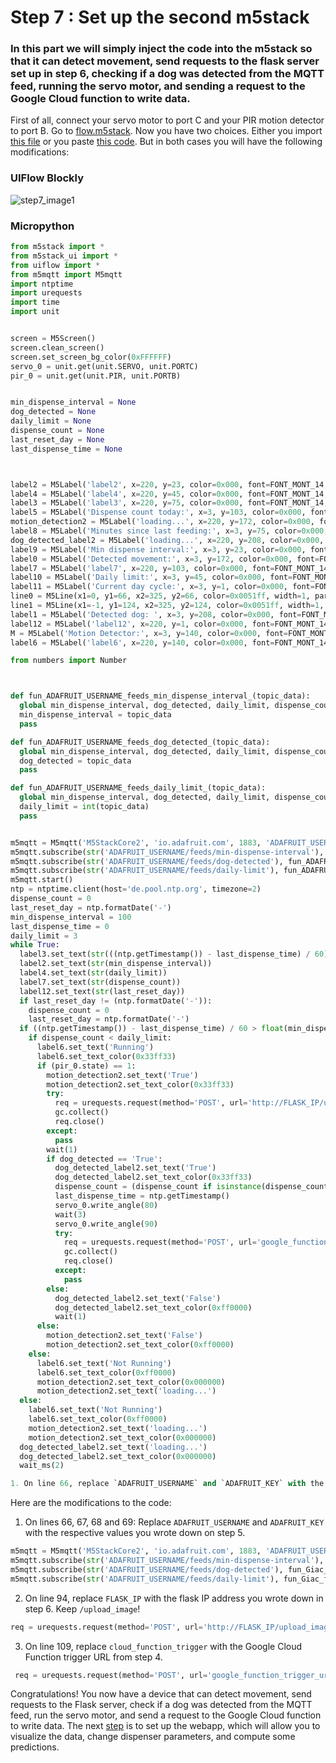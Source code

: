 # Step 7 : Set up the second m5stack

### In this part we will simply inject the code into the m5stack so that it can detect movement, send requests to the flask server set up in step 6, checking if a dog was detected from the MQTT feed, running the servo motor, and sending a request to the Google Cloud function to write data.

First of all, connect your servo motor to port C and your PIR motion detector to port B.
Go to [flow.m5stack](https://flow.m5stack.com/). Now you have two choices. Either you import [this file](https://github.com/stefarine/smart_food_dispenser/blob/main/Code/m5Stack/m5_dispenser.m5f) or you paste [this code](https://github.com/stefarine/smart_food_dispenser/blob/main/Code/m5Stack/m5_dispenser.py). 
But in both cases you will have the following modifications:

### UIFlow Blockly
![step7_image1](https://github.com/stefarine/smart_food_dispenser/assets/114418718/c060e590-4a7f-4f04-8c60-d7449184db10)
### Micropython
```python
from m5stack import *
from m5stack_ui import *
from uiflow import *
from m5mqtt import M5mqtt
import ntptime
import urequests
import time
import unit


screen = M5Screen()
screen.clean_screen()
screen.set_screen_bg_color(0xFFFFFF)
servo_0 = unit.get(unit.SERVO, unit.PORTC)
pir_0 = unit.get(unit.PIR, unit.PORTB)


min_dispense_interval = None
dog_detected = None
daily_limit = None
dispense_count = None
last_reset_day = None
last_dispense_time = None



label2 = M5Label('label2', x=220, y=23, color=0x000, font=FONT_MONT_14, parent=None)
label4 = M5Label('label4', x=220, y=45, color=0x000, font=FONT_MONT_14, parent=None)
label3 = M5Label('label3', x=220, y=75, color=0x000, font=FONT_MONT_14, parent=None)
label5 = M5Label('Dispense count today:', x=3, y=103, color=0x000, font=FONT_MONT_14, parent=None)
motion_detection2 = M5Label('loading...', x=220, y=172, color=0x000, font=FONT_MONT_18, parent=None)
label8 = M5Label('Minutes since last feeding:', x=3, y=75, color=0x000, font=FONT_MONT_14, parent=None)
dog_detected_label2 = M5Label('loading...', x=220, y=208, color=0x000, font=FONT_MONT_18, parent=None)
label9 = M5Label('Min dispense interval:', x=3, y=23, color=0x000, font=FONT_MONT_14, parent=None)
label0 = M5Label('Detected movement:', x=3, y=172, color=0x000, font=FONT_MONT_18, parent=None)
label7 = M5Label('label7', x=220, y=103, color=0x000, font=FONT_MONT_14, parent=None)
label10 = M5Label('Daily limit:', x=3, y=45, color=0x000, font=FONT_MONT_14, parent=None)
label11 = M5Label('Current day cycle:', x=3, y=1, color=0x000, font=FONT_MONT_14, parent=None)
line0 = M5Line(x1=0, y1=66, x2=325, y2=66, color=0x0051ff, width=1, parent=None)
line1 = M5Line(x1=-1, y1=124, x2=325, y2=124, color=0x0051ff, width=1, parent=None)
label1 = M5Label('Detected dog: ', x=3, y=208, color=0x000, font=FONT_MONT_18, parent=None)
label12 = M5Label('label12', x=220, y=1, color=0x000, font=FONT_MONT_14, parent=None)
M = M5Label('Motion Detector:', x=3, y=140, color=0x000, font=FONT_MONT_18, parent=None)
label6 = M5Label('label6', x=220, y=140, color=0x000, font=FONT_MONT_14, parent=None)

from numbers import Number



def fun_ADAFRUIT_USERNAME_feeds_min_dispense_interval_(topic_data):
  global min_dispense_interval, dog_detected, daily_limit, dispense_count, last_reset_day, last_dispense_time
  min_dispense_interval = topic_data
  pass

def fun_ADAFRUIT_USERNAME_feeds_dog_detected_(topic_data):
  global min_dispense_interval, dog_detected, daily_limit, dispense_count, last_reset_day, last_dispense_time
  dog_detected = topic_data
  pass

def fun_ADAFRUIT_USERNAME_feeds_daily_limit_(topic_data):
  global min_dispense_interval, dog_detected, daily_limit, dispense_count, last_reset_day, last_dispense_time
  daily_limit = int(topic_data)
  pass


m5mqtt = M5mqtt('M5StackCore2', 'io.adafruit.com', 1883, 'ADAFRUIT_USERNAME', 'ADAFRUIT_KEY', 300)
m5mqtt.subscribe(str('ADAFRUIT_USERNAME/feeds/min-dispense-interval'), fun_ADAFRUIT_USERNAME_feeds_min_dispense_interval_)
m5mqtt.subscribe(str('ADAFRUIT_USERNAME/feeds/dog-detected'), fun_ADAFRUIT_USERNAME_feeds_dog_detected_)
m5mqtt.subscribe(str('ADAFRUIT_USERNAME/feeds/daily-limit'), fun_ADAFRUIT_USERNAME_feeds_daily_limit_)
m5mqtt.start()
ntp = ntptime.client(host='de.pool.ntp.org', timezone=2)
dispense_count = 0
last_reset_day = ntp.formatDate('-')
min_dispense_interval = 100
last_dispense_time = 0
daily_limit = 3
while True:
  label3.set_text(str(((ntp.getTimestamp()) - last_dispense_time) / 60))
  label2.set_text(str(min_dispense_interval))
  label4.set_text(str(daily_limit))
  label7.set_text(str(dispense_count))
  label12.set_text(str(last_reset_day))
  if last_reset_day != (ntp.formatDate('-')):
    dispense_count = 0
    last_reset_day = ntp.formatDate('-')
  if ((ntp.getTimestamp()) - last_dispense_time) / 60 > float(min_dispense_interval):
    if dispense_count < daily_limit:
      label6.set_text('Running')
      label6.set_text_color(0x33ff33)
      if (pir_0.state) == 1:
        motion_detection2.set_text('True')
        motion_detection2.set_text_color(0x33ff33)
        try:
          req = urequests.request(method='POST', url='http://FLASK_IP/upload_image',json={}, headers={})
          gc.collect()
          req.close()
        except:
          pass
        wait(1)
        if dog_detected == 'True':
          dog_detected_label2.set_text('True')
          dog_detected_label2.set_text_color(0x33ff33)
          dispense_count = (dispense_count if isinstance(dispense_count, Number) else 0) + 1
          last_dispense_time = ntp.getTimestamp()
          servo_0.write_angle(80)
          wait(3)
          servo_0.write_angle(90)
          try:
            req = urequests.request(method='POST', url='google_function_trigger_url',json={'feed':'1'}, headers={})
            gc.collect()
            req.close()
          except:
            pass
        else:
          dog_detected_label2.set_text('False')
          dog_detected_label2.set_text_color(0xff0000)
          wait(1)
      else:
        motion_detection2.set_text('False')
        motion_detection2.set_text_color(0xff0000)
    else:
      label6.set_text('Not Running')
      label6.set_text_color(0xff0000)
      motion_detection2.set_text_color(0x000000)
      motion_detection2.set_text('loading...')
  else:
    label6.set_text('Not Running')
    label6.set_text_color(0xff0000)
    motion_detection2.set_text('loading...')
    motion_detection2.set_text_color(0x000000)
  dog_detected_label2.set_text('loading...')
  dog_detected_label2.set_text_color(0x000000)
  wait_ms(2)

1. On line 66, replace `ADAFRUIT_USERNAME` and `ADAFRUIT_KEY` with the respective values you wrote down on step 5.
```
Here are the modifications to the code:
1. On lines 66, 67, 68 and 69: Replace `ADAFRUIT_USERNAME` and `ADAFRUIT_KEY` with the respective values you wrote down on step 5.
```python
m5mqtt = M5mqtt('M5StackCore2', 'io.adafruit.com', 1883, 'ADAFRUIT_USERNAME', 'ADAFRUIT_KEY', 300)
m5mqtt.subscribe(str('ADAFRUIT_USERNAME/feeds/min-dispense-interval'), fun_Giac_feeds_min_dispense_interval_)
m5mqtt.subscribe(str('ADAFRUIT_USERNAME/feeds/dog-detected'), fun_Giac_feeds_dog_detected_)
m5mqtt.subscribe(str('ADAFRUIT_USERNAME/feeds/daily-limit'), fun_Giac_feeds_daily_limit_)
```
2. On line 94, replace  `FLASK_IP` with the flask IP address you wrote down in step 6. Keep `/upload_image`!
```python
req = urequests.request(method='POST', url='http://FLASK_IP/upload_image',json={}, headers={})
```
3. On line 109, replace  `cloud_function_trigger` with the Google Cloud Function trigger URL from step 4. 
```python
 req = urequests.request(method='POST', url='google_function_trigger_url',json={}, headers={})
 ```
 
Congratulations! You now have a device that can detect movement, send requests to the Flask server, check if a dog was detected from the MQTT feed, run the servo motor, and send a request to the Google Cloud function to write data. The next [step](https://github.com/stefarine/smart_food_dispenser/blob/main/Deployment/step8.md) is to set up the webapp, which will allow you to visualize the data, change dispenser parameters, and compute some predictions.

